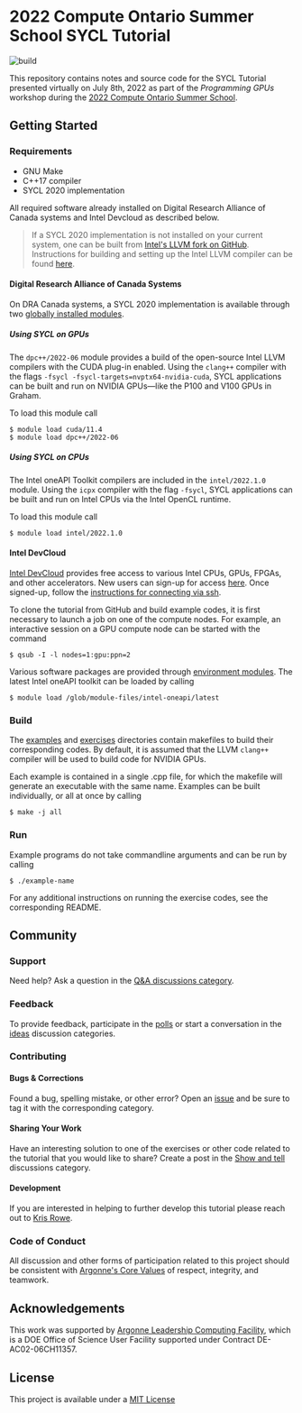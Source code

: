 # 2022 Compute Ontario Summer School SYCL Tutorial

![build](https://github.com/kris-rowe/coss-2022-sycl-tutorial/workflows/build/badge.svg)

This repository contains notes and source code for the SYCL Tutorial presented virtually on July 8th, 2022 as part of the *Programming GPUs* workshop during the [2022 Compute Ontario Summer School](https://training.computeontario.ca/index.php).

## Getting Started

### Requirements

- GNU Make
- C++17 compiler
- SYCL 2020 implementation

All required software already installed on Digital Research Alliance of Canada systems and Intel Devcloud as described below.

> If a SYCL 2020 implementation is not installed on your current system, one can be built from [Intel's LLVM fork on GitHub](https://github.com/intel/llvm). Instructions for building and setting up the Intel LLVM compiler can be found [here](https://intel.github.io/llvm-docs/).

#### Digital Research Alliance of Canada Systems

On DRA Canada systems, a SYCL 2020 implementation is available through two [globally installed modules](https://docs.alliancecan.ca/wiki/Available_software).

##### Using SYCL on GPUs

The `dpc++/2022-06` module provides a build of the open-source Intel LLVM compilers with the CUDA plug-in enabled. Using the `clang++` compiler with the flags `-fsycl -fsycl-targets=nvptx64-nvidia-cuda`, SYCL applications can be built and run on NVIDIA GPUs&mdash;like the P100 and V100 GPUs in Graham. 

To load this module call
```shell
$ module load cuda/11.4 
$ module load dpc++/2022-06
```

##### Using SYCL on CPUs

The Intel oneAPI Toolkit compilers are included in the `intel/2022.1.0` module. Using the `icpx` compiler with the flag `-fsycl`, SYCL applications can be built and run on Intel CPUs via the Intel OpenCL runtime.

To load this module call
```shell
$ module load intel/2022.1.0
```

#### Intel DevCloud

[Intel DevCloud](https://www.intel.com/content/www/us/en/developer/tools/devcloud/overview.html) provides free access to various Intel CPUs, GPUs, FPGAs, and other accelerators. New users can sign-up for access [here](https://www.intel.com/content/www/us/en/forms/idz/devcloud-registration.html?tgt=https://www.intel.com/content/www/us/en/secure/forms/devcloud-enrollment/account-provisioning.html). Once signed-up, follow the [instructions for connecting via ssh](https://devcloud.intel.com/oneapi/documentation/connect-with-ssh-windows-cygwin/#configure-ssh-connection).

To clone the tutorial from GitHub and build example codes, it is first necessary to launch a job on one of the compute nodes. For example, an interactive session on a GPU compute node can be started with the command
```shell
$ qsub -I -l nodes=1:gpu:ppn=2
```
Various software packages are provided through [environment modules](https://devcloud.intel.com/oneapi/documentation/modules/). The latest Intel oneAPI toolkit can be loaded by calling
```shell
$ module load /glob/module-files/intel-oneapi/latest
```

### Build

The [examples](examples/) and [exercises](exercises/) directories contain makefiles to build their corresponding codes. By default, it is assumed that the LLVM `clang++` compiler will be used to build code for NVIDIA GPUs.

Each example is contained in a single .cpp file, for which the makefile will generate an executable with the same name. Examples can be built individually, or all at once by calling 
```shell
$ make -j all
```

### Run

Example programs do not take commandline arguments and can be run by calling
```shell
$ ./example-name
```
For any additional instructions on running the exercise codes, see the corresponding README.

## Community

### Support

Need help? Ask a question in the [Q&A discussions category](https://github.com/kris-rowe/coss-2022-sycl-tutorial/discussions/categories/q-a).

### Feedback

To provide feedback, participate in the [polls](https://github.com/kris-rowe/coss-2022-sycl-tutorial/discussions/categories/polls) or start a conversation in the [ideas](https://github.com/kris-rowe/coss-2022-sycl-tutorial/discussions/categories/ideas) discussion categories.

### Contributing

#### Bugs & Corrections

Found a bug, spelling mistake, or other error? Open an [issue](https://github.com/kris-rowe/coss-2022-sycl-tutorial/issues) and be sure to tag it with the corresponding category.

#### Sharing Your Work

Have an interesting solution to one of the exercises or other code related to the tutorial that you would like to share? Create a post in the [Show and tell](https://github.com/kris-rowe/coss-2022-sycl-tutorial/discussions/categories/show-and-tell) discussions category.

#### Development

If you are interested in helping to further develop this tutorial please reach out to [Kris Rowe](mailto:kris.rowe@anl.gov).

### Code of Conduct

All discussion and other forms of participation related to this project should be consistent with [Argonne's Core Values](https://www.anl.gov/our-core-values) of respect, integrity, and teamwork.

## Acknowledgements

This work was supported by [Argonne Leadership Computing Facility](https://www.alcf.anl.gov), which is a DOE Office of Science User Facility supported under Contract DE-AC02-06CH11357.

## License

This project is available under a [MIT License](LICENSE.md)


